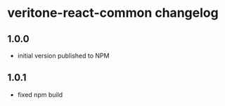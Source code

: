 # veritone-react-common changelog

## 1.0.0
* initial version published to NPM

## 1.0.1
* fixed npm build

